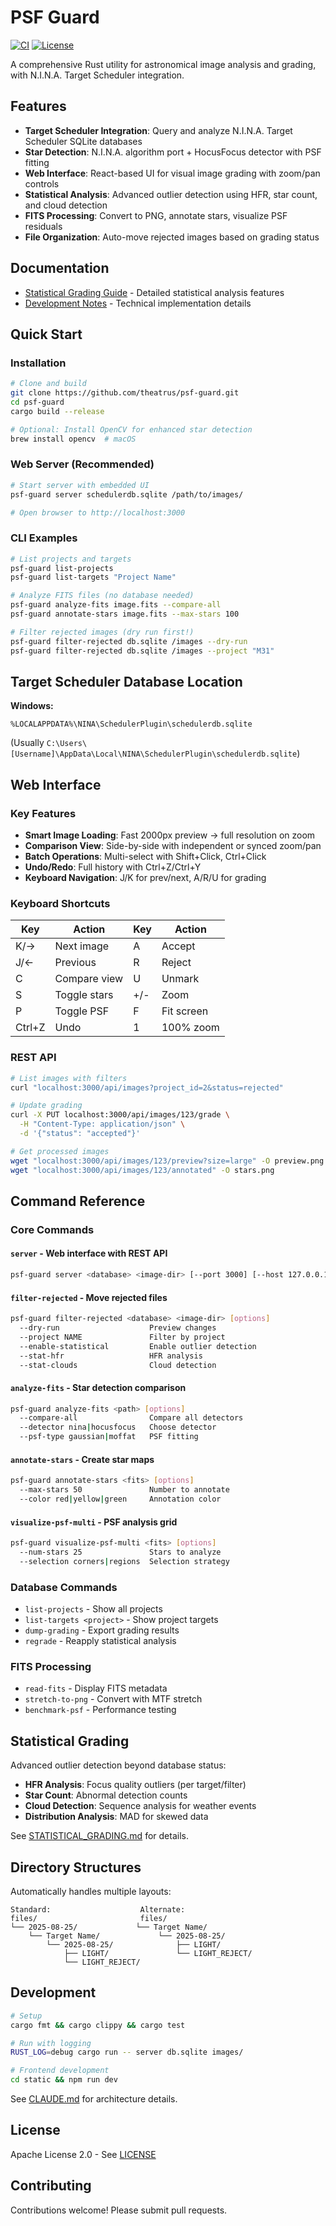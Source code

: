# PSF Guard

[![CI](https://github.com/theatrus/psf-guard/actions/workflows/ci.yml/badge.svg)](https://github.com/theatrus/psf-guard/actions/workflows/ci.yml)
[![License](https://img.shields.io/badge/License-Apache_2.0-blue.svg)](https://opensource.org/licenses/Apache-2.0)

A comprehensive Rust utility for astronomical image analysis and grading, with N.I.N.A. Target Scheduler integration.

## Features

- **Target Scheduler Integration**: Query and analyze N.I.N.A. Target Scheduler SQLite databases
- **Star Detection**: N.I.N.A. algorithm port + HocusFocus detector with PSF fitting
- **Web Interface**: React-based UI for visual image grading with zoom/pan controls
- **Statistical Analysis**: Advanced outlier detection using HFR, star count, and cloud detection
- **FITS Processing**: Convert to PNG, annotate stars, visualize PSF residuals
- **File Organization**: Auto-move rejected images based on grading status

## Documentation

- [Statistical Grading Guide](STATISTICAL_GRADING.md) - Detailed statistical analysis features
- [Development Notes](CLAUDE.md) - Technical implementation details

## Quick Start

### Installation

```bash
# Clone and build
git clone https://github.com/theatrus/psf-guard.git
cd psf-guard
cargo build --release

# Optional: Install OpenCV for enhanced star detection
brew install opencv  # macOS
```

### Web Server (Recommended)

```bash
# Start server with embedded UI
psf-guard server schedulerdb.sqlite /path/to/images/

# Open browser to http://localhost:3000
```

### CLI Examples

```bash
# List projects and targets
psf-guard list-projects
psf-guard list-targets "Project Name"

# Analyze FITS files (no database needed)
psf-guard analyze-fits image.fits --compare-all
psf-guard annotate-stars image.fits --max-stars 100

# Filter rejected images (dry run first!)
psf-guard filter-rejected db.sqlite /images --dry-run
psf-guard filter-rejected db.sqlite /images --project "M31"
```

## Target Scheduler Database Location

**Windows:**
```
%LOCALAPPDATA%\NINA\SchedulerPlugin\schedulerdb.sqlite
```
(Usually `C:\Users\[Username]\AppData\Local\NINA\SchedulerPlugin\schedulerdb.sqlite`)

## Web Interface

### Key Features

- **Smart Image Loading**: Fast 2000px preview → full resolution on zoom
- **Comparison View**: Side-by-side with independent or synced zoom/pan
- **Batch Operations**: Multi-select with Shift+Click, Ctrl+Click
- **Undo/Redo**: Full history with Ctrl+Z/Ctrl+Y
- **Keyboard Navigation**: J/K for prev/next, A/R/U for grading

### Keyboard Shortcuts

| Key | Action | Key | Action |
|-----|--------|-----|--------|
| K/→ | Next image | A | Accept |
| J/← | Previous | R | Reject |
| C | Compare view | U | Unmark |
| S | Toggle stars | +/- | Zoom |
| P | Toggle PSF | F | Fit screen |
| Ctrl+Z | Undo | 1 | 100% zoom |

### REST API

```bash
# List images with filters
curl "localhost:3000/api/images?project_id=2&status=rejected"

# Update grading
curl -X PUT localhost:3000/api/images/123/grade \
  -H "Content-Type: application/json" \
  -d '{"status": "accepted"}'

# Get processed images
wget "localhost:3000/api/images/123/preview?size=large" -O preview.png
wget "localhost:3000/api/images/123/annotated" -O stars.png
```

## Command Reference

### Core Commands

#### `server` - Web interface with REST API
```bash
psf-guard server <database> <image-dir> [--port 3000] [--host 127.0.0.1]
```

#### `filter-rejected` - Move rejected files
```bash
psf-guard filter-rejected <database> <image-dir> [options]
  --dry-run                    Preview changes
  --project NAME               Filter by project
  --enable-statistical         Enable outlier detection
  --stat-hfr                   HFR analysis
  --stat-clouds                Cloud detection
```

#### `analyze-fits` - Star detection comparison
```bash
psf-guard analyze-fits <path> [options]
  --compare-all                Compare all detectors
  --detector nina|hocusfocus   Choose detector
  --psf-type gaussian|moffat   PSF fitting
```

#### `annotate-stars` - Create star maps
```bash
psf-guard annotate-stars <fits> [options]
  --max-stars 50               Number to annotate
  --color red|yellow|green     Annotation color
```

#### `visualize-psf-multi` - PSF analysis grid
```bash
psf-guard visualize-psf-multi <fits> [options]
  --num-stars 25               Stars to analyze
  --selection corners|regions  Selection strategy
```

### Database Commands

- `list-projects` - Show all projects
- `list-targets <project>` - Show project targets
- `dump-grading` - Export grading results
- `regrade` - Reapply statistical analysis

### FITS Processing

- `read-fits` - Display FITS metadata
- `stretch-to-png` - Convert with MTF stretch
- `benchmark-psf` - Performance testing

## Statistical Grading

Advanced outlier detection beyond database status:

- **HFR Analysis**: Focus quality outliers (per target/filter)
- **Star Count**: Abnormal detection counts
- **Cloud Detection**: Sequence analysis for weather events
- **Distribution Analysis**: MAD for skewed data

See [STATISTICAL_GRADING.md](STATISTICAL_GRADING.md) for details.

## Directory Structures

Automatically handles multiple layouts:

```
Standard:                    Alternate:
files/                       files/
└── 2025-08-25/             └── Target Name/
    └── Target Name/             └── 2025-08-25/
        └── 2025-08-25/              ├── LIGHT/
            ├── LIGHT/               └── LIGHT_REJECT/
            └── LIGHT_REJECT/
```

## Development

```bash
# Setup
cargo fmt && cargo clippy && cargo test

# Run with logging
RUST_LOG=debug cargo run -- server db.sqlite images/

# Frontend development
cd static && npm run dev
```

See [CLAUDE.md](CLAUDE.md) for architecture details.

## License

Apache License 2.0 - See [LICENSE](LICENSE)

## Contributing

Contributions welcome! Please submit pull requests.